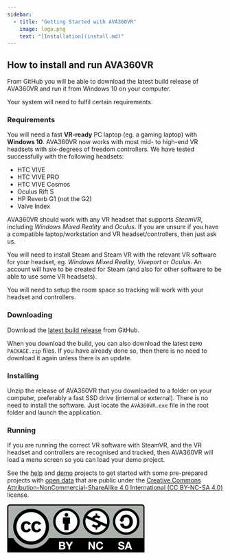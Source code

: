 ```yaml
---
sidebar:
  - title: "Getting Started with AVA360VR"
    image: logo.png 
    text: "[Installation](install.md)"
---
```


## How to install and run AVA360VR

From GitHub you will be able to download the latest build release of AVA360VR and run it from Windows 10 on your computer.

Your system will need to fulfil certain requirements.

### Requirements

You will need a fast **VR-ready** PC laptop (eg. a gaming laptop) with **Windows 10**.
AVA360VR now works with most mid- to high-end VR headsets with six-degrees of freedom controllers.
We have tested successfully with the following headsets:
- HTC VIVE
- HTC VIVE PRO
- HTC VIVE Cosmos
- Oculus Rift S
- HP Reverb G1 (not the G2)
- Valve Index

AVA360VR should work with any VR headset that supports _SteamVR_, including _Windows Mixed Reality_ and _Oculus_.
If you are unsure if you have a compatible laptop/workstation and VR headset/controllers, then just ask us.

You will need to install Steam and Steam VR with the relevant VR software for your headset, eg. _Windows Mixed Reality_, _Viveport_ or _Oculus_.
An account will have to be created for Steam (and also for other software to be able to use some VR headsets).

You will need to setup the room space so tracking will work with your headset and controllers.

### Downloading

Download the [latest build release](https://github.com/BigSoftVideo/AVA360VR-beta-testing/releases) from GitHub.

When you download the build, you can also download the latest `DEMO PACKAGE.zip` files.
If you have already done so, then there is no need to download it again unless there is an update.

### Installing

Unzip the release of AVA360VR that you downloaded to a folder on your computer, preferably a fast SSD drive (internal or external).
There is no need to install the software.
Just locate the `AVA360VR.exe` file in the root folder and launch the application.

### Running

If you are running the correct VR software with SteamVR, and the VR headset and controllers are recognised and tracked, then AVA360VR will load a menu screen so you can load your demo project.

See the [help](help.md) and [demo](demo.md) projects to get started with some pre-prepared projects with [open data](https://wiki.creativecommons.org/wiki/data) that are public under the [Creative Commons Attribution-NonCommercial-ShareAlike 4.0 International (CC BY-NC-SA 4.0)](http://creativecommons.org/licenses/by-nc-sa/4.0/) license.

![](images/Cc-by-nc-sa_icon.svg.png)

